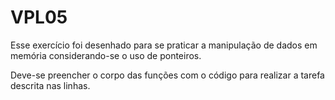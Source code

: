 # VPL05

Esse exercício foi desenhado para se praticar a manipulação de dados em memória considerando-se o uso de ponteiros.

Deve-se preencher o corpo das funções com o código para realizar a tarefa descrita nas linhas.
